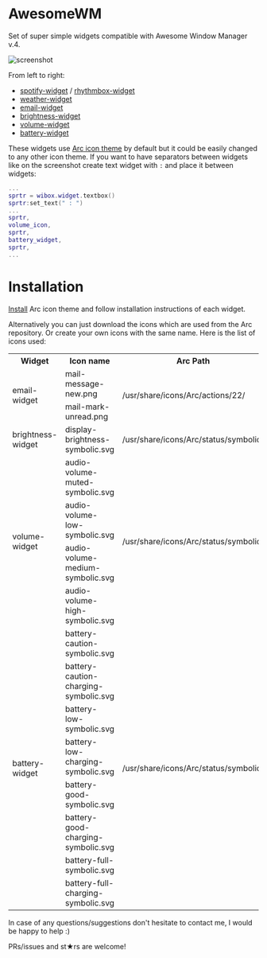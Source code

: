 # AwesomeWM

Set of super simple widgets compatible with Awesome Window Manager v.4.

![screenshot](https://github.com/streetturtle/AwesomeWM/blob/master/screenshot.png?raw=true)

From left to right:

- [spotify-widget](https://github.com/streetturtle/AwesomeWM/tree/master/spotify-widget) / [rhythmbox-widget](https://github.com/streetturtle/AwesomeWM/tree/master/rhythmbox-widget)
- [weather-widget](https://github.com/streetturtle/AwesomeWM/tree/master/weather-widget)
- [email-widget](https://github.com/streetturtle/AwesomeWM/tree/master/email-widget)
- [brightness-widget](https://github.com/streetturtle/AwesomeWM/tree/master/brightness-widget)
- [volume-widget](https://github.com/streetturtle/AwesomeWM/tree/master/volume-widget)
- [battery-widget](https://github.com/streetturtle/AwesomeWM/tree/master/battery-widget)

These widgets use [Arc icon theme](https://github.com/horst3180/arc-icon-theme) by default but it could be easily 
changed to any other icon theme. If you want to have separators between widgets like on the screenshot create text widget with ` : ` and place it between widgets:

```lua
...
sprtr = wibox.widget.textbox()
sprtr:set_text(" : ")
...
sprtr,
volume_icon,
sprtr,
battery_widget,
sprtr,
...
```

# Installation

[Install](https://github.com/horst3180/arc-icon-theme#installation) Arc icon theme and follow installation instructions of each widget.

Alternatively you can just download the icons which are used from the Arc repository. Or create your own icons with 
the same name. Here is the list of icons used:

<table>
  <tr>
    <th>Widget</th>
    <th>Icon name</th>
    <th>Arc Path</th>
  </tr>
  <tr>
    <td rowspan="2">email-widget</td>
    <td>mail-message-new.png<br></td>
    <td rowspan="2">/usr/share/icons/Arc/actions/22/</td>
  </tr>
  <tr>
    <td>mail-mark-unread.png</td>
    <td></td>
  </tr>
  <tr>
    <td>brightness-widget</td>
    <td>display-brightness-symbolic.svg</td>
    <td>/usr/share/icons/Arc/status/symbolic/</td>
  </tr>
  <tr>
    <td rowspan="4">volume-widget</td>
    <td>audio-volume-muted-symbolic.svg</td>
    <td rowspan="4">/usr/share/icons/Arc/status/symbolic/</td>
  </tr>
  <tr>
    <td>audio-volume-low-symbolic.svg</td>
    <td></td>
  </tr>
  <tr>
    <td>audio-volume-medium-symbolic.svg</td>
    <td></td>
  </tr>
  <tr>
    <td>audio-volume-high-symbolic.svg</td>
    <td></td>
  </tr>
  <tr>
    <td rowspan="8">battery-widget</td>
    <td>battery-caution-symbolic.svg</td>
    <td rowspan="8">/usr/share/icons/Arc/status/symbolic/</td>
  </tr>
  <tr>
    <td>battery-caution-charging-symbolic.svg</td>
    <td></td>
  </tr>
  <tr>
    <td>battery-low-symbolic.svg</td>
    <td></td>
  </tr>
  <tr>
    <td>battery-low-charging-symbolic.svg</td>
    <td></td>
  </tr>
  <tr>
    <td>battery-good-symbolic.svg</td>
    <td></td>
  </tr>
  <tr>
    <td>battery-good-charging-symbolic.svg</td>
    <td></td>
  </tr>
  <tr>
    <td>battery-full-symbolic.svg</td>
    <td></td>
  </tr>
  <tr>
    <td>battery-full-charging-symbolic.svg</td>
    <td></td>
  </tr>
</table>

In case of any questions/suggestions don't hesitate to contact me, I would be happy to help :)

PRs/issues and st★rs are welcome!
